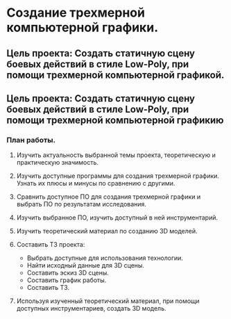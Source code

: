 # Создание трехмерной компьютерной графики.


## Цель проекта: Создать статичную сцену боевых действий в стиле Low-Poly, при помощи трехмерной компьютерной графикой.

## Цель проекта:  Создать статичную сцену боевых действий в стиле Low-Poly, при помощи трехмерной компьютерной графикию


### План работы.
1. Изучить актуальность выбранной темы проекта, теоретическую и практическую значимость.
2. Изучить доступные программы для создания трехмерной графики. Узнать их плюсы и минусы по сравнению с другими.
3. Сравнить доступное ПО для создания трехмерной графики и выбрать ПО по результатам исследования.
4. Изучить выбранное ПО, изучить доступный в ней инструментарий. 
5. Изучить теоретический материал по созданию 3D моделей.
6. Составить ТЗ проекта:
    * Выбрать доступные для использования технологии.
    * Найти исходный данные для 3D сцены.
    * Составить эскиз 3D сцены.
    * Составить график работы.
    * Составить ТЗ.

7. Используя изученный теоретический материал, при помощи доступных инструментариев, создать 3D модель.



